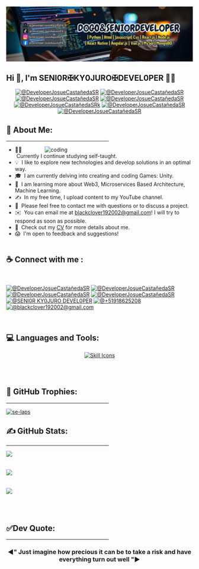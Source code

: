 ![Aditya Vikram Singh Banner](https://github.com/DeveloperJuanAquinoPA/DeveloperJuanAquinoPA/blob/main/LogoPT.png)

## Hi 👋, I'm SENI0R✠KY0JURO✠DEVEL0PER 👩‍💻

<p align="center">
  <a href="https://candida-noronha.web.app/" target="_blank"><img src="https://img.icons8.com/bubbles/50/000000/web.png" alt="@DeveloperJosueCastañedaSR"/></a>
	<a href="mailto:blackclover192002@gmail.com" target="_blank"><img src="https://img.icons8.com/bubbles/50/000000/gmail.png" alt="@DeveloperJosueCastañedaSR"/></a>
	<a href="https://github.com/JosueCColcasDesarrollador" target="_blank"><img src="https://img.icons8.com/bubbles/50/000000/github.png" alt="@DeveloperJosueCastañedaSR"/></a>
	<a href="https://www.linkedin.com/in/jesús-josué-castañeda-colcas-9a73a5312" target="_blank"><img src="https://img.icons8.com/bubbles/50/000000/linkedin.png" alt="@DeveloperJosueCastañedaSR"/></a>
	<a href="https://www.facebook.com/candida.noronha.77" target="_blank"><img src="https://img.icons8.com/bubbles/50/000000/facebook-new.png" alt="@DeveloperJosueCastañedaSRk"/></a>
	<a href="https://instagram.com/candyyyy__18" target="_blank"><img src="https://img.icons8.com/bubbles/50/000000/instagram.png" alt="@DeveloperJosueCastañedaSR"/></a>
	<a href="https://www.youtube.com/@SENI0R_KY0JURO_DEVEL0PER" target="_blank"><img src="https://img.icons8.com/bubbles/50/000000/youtube.png" alt="@DeveloperJosueCastañedaSR"/></a>
</p>

<h2 align="left">💫 About Me:</h2>
<hr size="2" width="55%" color="yellow">  
<img align="right" alt="coding" width="400" src="https://cdn.dribbble.com/users/2131993/screenshots/4948736/media/45dceb640723d72436c427add7966cf8.gif"> 

- 👨‍💻 &nbsp;Currently I continue studying self-taught.
- 💡 &nbsp;I like to explore new technologies and develop solutions in an optimal way.
- 🎓 &nbsp;I am currently delving into creating and coding Games: Unity.
- 🌱 &nbsp;I am learning more about Web3, Microservices Based Architecture, Machine Learning.
- ✍️ &nbsp;In my free time, I upload content to my YouTube channel.
- 💬 &nbsp;Please feel free to contact me with questions or to discuss a project.
- ✉️ &nbsp;You can email me at blackclover192002@gmail.com! I will try to respond as soon as possible.
- 📄 &nbsp;Check out my [CV](https://onedrive.live.com/?authkey=%21AKntgUe4LOwU4xA&id=2C11D5C642133C04%213605&cid=2C11D5C642133C04&parId=root&parQt=sharedby&o=OneUp) for more details about me.
- 😱 &nbsp;I'm open to feedback and suggestions!
<br><br>

## ☕ Connect with me :

<br>

[![@DeveloperJosueCastañedaSR](https://img.icons8.com/fluency/48/000000/instagram-new.png "@DeveloperJosueCastañedaSR")](https://www.instagram.com/anushkawijegoonawardana97/) 
[![@DeveloperJosueCastañedaSR](https://img.icons8.com/fluency/48/000000/facebook.png "@DeveloperJosueCastañedaSR")](https://www.facebook.com/AnushkaWijegoonawardana97) 
[![@DeveloperJosueCastañedaSR](https://img.icons8.com/fluency/48/000000/linkedin.png "@DeveloperJosueCastañedaSR")](https://www.linkedin.com/in/jesús-josué-castañeda-colcas-9a73a5312) 
[![@DeveloperJosueCastañedaSR](https://img.icons8.com/fluency/48/000000/tiktok.png "@DeveloperJosueCastañedaSR")](https://www.linkedin.com/in/anushkawijegoonawardana97/) 
[![@SENI0R KY0JURO DEVEL0PER](https://img.icons8.com/fluency/48/000000/youtube.png "@SENI0R KY0JURO DEVEL0PER")](https://www.youtube.com/@SENI0R_KY0JURO_DEVEL0PER) 
[![@+51918625208](https://img.icons8.com/fluency/48/000000/phone-disconnected.png "@+51918625208")](tel:+51918625208) 
[![@blackclover192002@gmail.com](https://img.icons8.com/fluency/48/000000/apple-mail.png "@blackclover192002@gmail.com")](blackclover192002@gmail.com)

<br>

<h2 align="left">💻 Languages and Tools:</h2>
<p align="center">
<a href="https://skillicons.dev">
<img src="https://skillicons.dev/icons?i=angular,aws,azure,blender,bootstrap,c,cs,cpp,cmake,dart,linkedin,nodejs,vscode,visualstudio,debian,django,dotnet,express,firebase,flask,flutter,gcp,git,github,githubactions,gitlab,gradle,idea,java,react,html,css,js,jquery,kali,kotlin,laravel,linux,matlab,mongodb,mysql,nestjs,nextjs,nodejs,npm,php,postman,py,r,react,sqlite,selenium,swift,tailwind,tensorflow,ubuntu,unity,unrealengine,vue,yarn,figma&theme=dark&perline=13" alt="Skill Icons" />
</a>
</p>

<br><br>
<h2 align="left">🌟 GitHub Trophies:</h2>
<hr size="2" width="55%" color="yellow"> 
<p align="left"> <a href="https://github.com/ryo-ma/github-profile-trophy"><img src="https://github-profile-trophy.vercel.app/?username=se-laps&theme=radical&no-frame=false&no-bg=true&margin-w=6" alt="se-laps" /></a> </p>

<h2 align="left">✍ GitHub Stats:</h2>
<hr size="2" width="55%" color="yellow"> 

![](https://github-readme-stats.vercel.app/api/top-langs/?username=SE-LAPS&theme=dark&hide_border=false&include_all_commits=true&count_private=true&layout=compact)</p>
<br>
![](https://github-readme-stats.vercel.app/api?username=SE-LAPS&theme=dark&hide_border=false&include_all_commits=true&count_private=true)</p>
<br>
![](https://github-readme-streak-stats.herokuapp.com/?user=SE-LAPS&theme=dark&hide_border=false) 

<br><br>
<h2 align="left">✅Dev Quote:</h2>
<hr size="2" width="55%" color="yellow">
<h3 align="center";color:"yellow";>◀" Just imagine how precious it can be to take a risk and have everything turn out well "▶</h3>
<br>